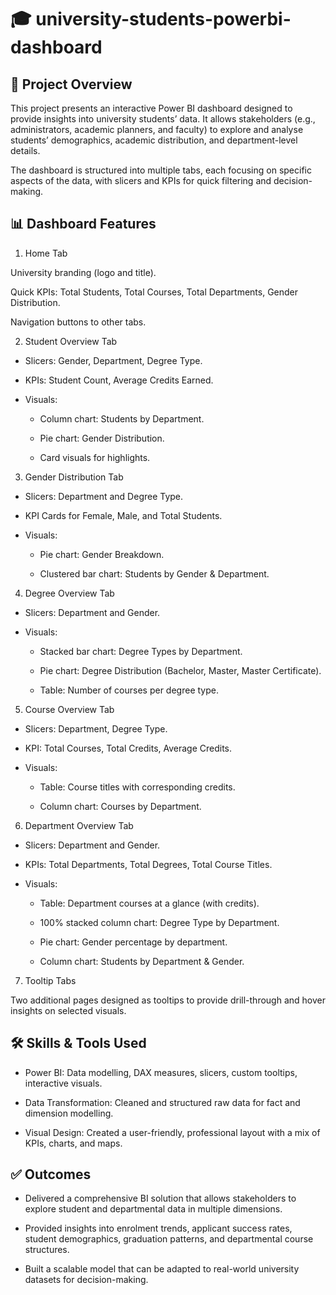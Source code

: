 # 🎓 university-students-powerbi-dashboard
## 📌 Project Overview

This project presents an interactive Power BI dashboard designed to provide insights into university students’ data. It allows stakeholders (e.g., administrators, academic planners, and faculty) to explore and analyse students’ demographics, academic distribution, and department-level details.

The dashboard is structured into multiple tabs, each focusing on specific aspects of the data, with slicers and KPIs for quick filtering and decision-making.

## 📊 Dashboard Features
1. Home Tab

University branding (logo and title).

Quick KPIs: Total Students, Total Courses, Total Departments, Gender Distribution.

Navigation buttons to other tabs.

2. Student Overview Tab

- Slicers: Gender, Department, Degree Type.

- KPIs: Student Count, Average Credits Earned.

- Visuals:

  - Column chart: Students by Department.

  - Pie chart: Gender Distribution.

  - Card visuals for highlights.

3. Gender Distribution Tab

- Slicers: Department and Degree Type.
  
- KPI Cards for Female, Male, and Total Students.

- Visuals:

  - Pie chart: Gender Breakdown.

  - Clustered bar chart: Students by Gender & Department.


4. Degree Overview Tab

- Slicers: Department and Gender.

- Visuals:

  - Stacked bar chart: Degree Types by Department.

  - Pie chart: Degree Distribution (Bachelor, Master, Master Certificate).

  - Table: Number of courses per degree type.

5. Course Overview Tab

- Slicers: Department, Degree Type.

- KPI: Total Courses, Total Credits, Average Credits.

- Visuals:

  - Table: Course titles with corresponding credits.

  - Column chart: Courses by Department.

6. Department Overview Tab

- Slicers: Department and Gender.

- KPIs: Total Departments, Total Degrees, Total Course Titles.

- Visuals:

  - Table: Department courses at a glance (with credits).

  - 100% stacked column chart: Degree Type by Department.

  - Pie chart: Gender percentage by department.

  - Column chart: Students by Department & Gender.


7. Tooltip Tabs

Two additional pages designed as tooltips to provide drill-through and hover insights on selected visuals. 

## 🛠️ Skills & Tools Used

- Power BI: Data modelling, DAX measures, slicers, custom tooltips, interactive visuals.

- Data Transformation: Cleaned and structured raw data for fact and dimension modelling.

- Visual Design: Created a user-friendly, professional layout with a mix of KPIs, charts, and maps.

## ✅ Outcomes

- Delivered a comprehensive BI solution that allows stakeholders to explore student and departmental data in multiple dimensions.

- Provided insights into enrolment trends, applicant success rates, student demographics, graduation patterns, and departmental course structures.

- Built a scalable model that can be adapted to real-world university datasets for decision-making.
